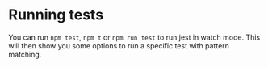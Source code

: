 # Running tests
You can run `npm test`, `npm t` or `npm run test` to run jest in watch mode. This will then show you some options to run a specific test with pattern matching. 


<!--stackedit_data:
eyJoaXN0b3J5IjpbMTg2ODYwMjY0NF19
-->